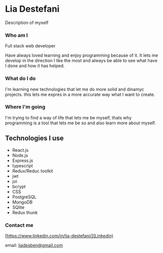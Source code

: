 # Lia Destefani
Description of myself

### Who am I

Full stack web developer

Have always loved learning and enjoy programming because of it. It lets me develop in the direction I like the most and always be able to see what have I done and how it has helped.

### What do I do

I'm learning new technologies that let me do more solid and dinamyc projects. this lets me expres in a more accurate way what I want to create.

### Where I'm going

I'm trying to find a way of life that lets me be myself, thats why programming is a tool that lets me be so and also learn more about myself. 

## Technologies I use

* React.js
* Node.js
* Express.js
* typescript
* Redux/Reduc toolkit
* jwt
* joi
* bcrypt
* CSS
* PostgreSQL
* MongoDB
* SQlite
* Redux thunk

### Contact me

[https://www.linkedin.com/in/lia-destefani/](Linkedin)

email: liadesben@gmail.com
